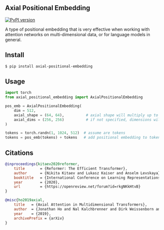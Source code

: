## Axial Positional Embedding

[![PyPI version](https://badge.fury.io/py/axial-positional-embedding.svg)](https://badge.fury.io/py/axial-positional-embedding)

A type of positional embedding that is very effective when working with attention networks on multi-dimensional data, or for language models in general.

## Install

```bash
$ pip install axial-positional-embedding
```

## Usage

```python
import torch
from axial_positional_embedding import AxialPositionalEmbedding

pos_emb = AxialPositionalEmbedding(
    dim = 512,
    axial_shape = (64, 64),          # axial shape will multiply up to the maximum sequence length allowed (64 * 64 = 4096)
    axial_dims = (256, 256)          # if not specified, dimensions will default to 'dim' for all axials and summed at the end. if specified, each axial will have the specified dimension and be concatted together. the concatted dimensions needs to sum up to the `dim` (256 + 256 = 512)
)

tokens = torch.randn(1, 1024, 512)  # assume are tokens
tokens = pos_emb(tokens) + tokens   # add positional embedding to token embeddings
```

## Citations

```bibtex
@inproceedings{kitaev2020reformer,
    title       = {Reformer: The Efficient Transformer},
    author      = {Nikita Kitaev and Lukasz Kaiser and Anselm Levskaya},
    booktitle   = {International Conference on Learning Representations},
    year        = {2020},
    url         = {https://openreview.net/forum?id=rkgNKkHtvB}
}
```

```bibtex
@misc{ho2019axial,
    title   = {Axial Attention in Multidimensional Transformers},
    author  = {Jonathan Ho and Nal Kalchbrenner and Dirk Weissenborn and Tim Salimans},
    year    = {2019},
    archivePrefix = {arXiv}
}
```

